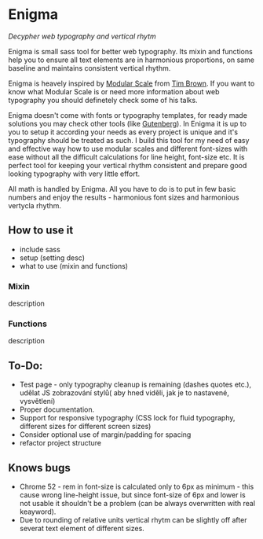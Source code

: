 # Enigma

_Decypher web typography and vertical rhytm_

Enigma is small sass tool for better web typography. Its mixin and functions help you to ensure all text elements are in harmonious proportions, on same baseline and maintains consistent vertical rhythm.

Enigma is heavely inspired by [Modular Scale](http://www.modularscale.com/) from [Tim Brown](https://twitter.com/nicewebtype). If you want to know what Modular Scale is or need more information about web typography you should definetely check some of his talks.

Enigma doesn't come with fonts or typography templates, for ready made solutions you may check other tools (like [Gutenberg](https://matejlatin.github.io/Gutenberg/)). In Enigma it is up to you to setup it according your needs as every project is unique and it's typography should be treated as such. I build this tool for my need of easy and effective way how to use modular scales and different font-sizes with ease without all the difficult calculations for line height, font-size etc. It is perfect tool for keeping your vertical rhythm consistent and prepare good looking typography with very little effort.

All math is handled by Enigma. All you have to do is to put in few basic numbers and enjoy the results - harmonious font sizes and harmonious vertycla rhythm.

## How to use it

- include sass
- setup (setting desc)
- what to use (mixin and functions)

### Mixin
description

### Functions
description

## To-Do:

- Test page - only typography cleanup is remaining (dashes quotes etc.), udělat JS zobrazování stylů( aby hned viděli, jak je to nastavené, vysvětlení)
- Proper documentation.
- Support for responsive typography (CSS lock for fluid typography, different sizes for different screen sizes)
- Consider optional use of margin/padding for spacing
- refactor project structure

## Knows bugs

- Chrome 52 - rem in font-size is calculated only to 6px as minimum - this cause wrong line-height issue, but since font-size of 6px and lower is not usable it shouldn't be a problem (can be always overwritten with real keayword).
- Due to rounding of relative units vertical rhytm can be slightly off after severat text element of different sizes.



